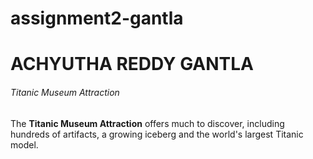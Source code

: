 # assignment2-gantla
# ACHYUTHA REDDY GANTLA

###### Titanic Museum Attraction

The **Titanic Museum Attraction** offers much to discover, including hundreds of artifacts, a growing iceberg and the world's largest Titanic model.